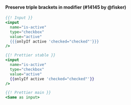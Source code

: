 #### Preserve triple brackets in modifier (#14145 by @fisker)

<!-- prettier-ignore -->
```hbs
{{! Input }}
<input
  name="is-active"
  type="checkbox"
  value="active"
  {{{onlyIf active 'checked="checked"'}}}
/>

{{! Prettier stable }}
<input
  name="is-active"
  type="checkbox"
  value="active"
  {{onlyIf active 'checked="checked"'}}
/>

{{! Prettier main }}
<Same as input>
```
